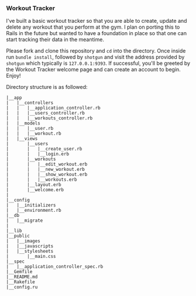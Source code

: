 ### Workout Tracker ###
I've built a basic workout tracker so that you are able to create, update and delete any workout that you perform at the gym. I plan on porting this to Rails in the future but wanted to have a foundation in place so that one can start tracking their data in the meantime. 

Please fork and clone this repository and `cd` into the directory. Once inside run `bundle install`, followed by `shotgun` and visit the address provided by `shotgun` which typically is `127.0.0.1:9393`. If successful, you'll be greeted by the Workout Tracker welcome page and can create an account to begin. Enjoy!

Directory structure is as followed: 
```
|__app
|	|__controllers
|	|	|__application_controller.rb
|	|	|__users_controller.rb
|	|	|__workouts_controller.rb
|	|__models
|	|	|__user.rb
|	|	|__workout.rb
|	|__views
|		|__users
|		|	|__create_user.rb
|		|	|__login.erb
|		|__workouts
|		|	|__edit_workout.erb
|		|	|__new_workout.erb
|		|	|__show_workout.erb
|		|	|__workouts.erb
|		|__layout.erb
|		|__welcome.erb
|
|__config
|	|__initializers
|	|__environment.rb
|__db
|	|__migrate
|			
|__lib
|__public
|	|__images
|	|__javascripts
|	|__stylesheets
|		|__main.css
|__spec
|	|__application_controller_spec.rb
|__Gemfile
|__README.md
|__Rakefile
|__config.ru
```